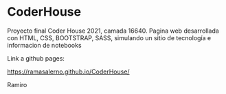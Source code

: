 # CoderHouse

Proyecto final Coder House 2021, camada 16640. Pagina web desarrollada con HTML, CSS, BOOTSTRAP, SASS, simulando un sitio de tecnología e informacion de notebooks

Link a github pages:

https://ramasalerno.github.io/CoderHouse/

Ramiro
